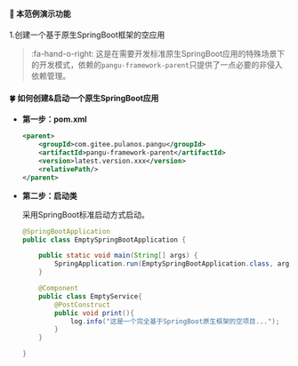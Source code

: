 #### :mushroom: 本范例演示功能

1.创建一个基于原生SpringBoot框架的空应用

> :fa-hand-o-right: 这是在需要开发标准原生SpringBoot应用的特殊场景下的开发模式，依赖的`pangu-framework-parent`只提供了一点必要的非侵入依赖管理。

#### :four_leaf_clover: 如何创建&启动一个原生SpringBoot应用
-  **第一步：pom.xml** 
    ``` xml
    <parent>
        <groupId>com.gitee.pulanos.pangu</groupId>
        <artifactId>pangu-framework-parent</artifactId>
        <version>latest.version.xxx</version>
        <relativePath/>
    </parent>
    ```
-  **第二步：启动类** 

    采用SpringBoot标准启动方式启动。

    ``` java
    @SpringBootApplication
    public class EmptySpringBootApplication {
    
    	public static void main(String[] args) {
    		SpringApplication.run(EmptySpringBootApplication.class, args);
    	}
    
    	@Component
    	public class EmptyService{
    		@PostConstruct
    		public void print(){
    			log.info("这是一个完全基于SpringBoot原生框架的空项目...");
    		}
    	}
    
    }
    ```
